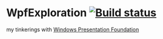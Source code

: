 # WpfExploration [![Build status](https://ci.appveyor.com/api/projects/status/1bqguyig5947lipl?svg=true)](https://ci.appveyor.com/project/ImaginaryDevelopment/wpfexploration)

my tinkerings with [Windows Presentation Foundation](https://en.wikipedia.org/wiki/Windows_Presentation_Foundation)
